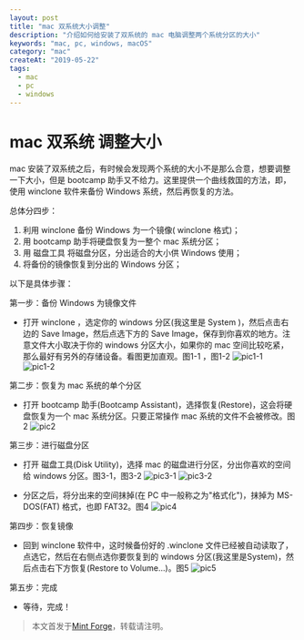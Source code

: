 ```yaml
---
layout: post
title: "mac 双系统大小调整"
description: "介绍如何给安装了双系统的 mac 电脑调整两个系统分区的大小"
keywords: "mac, pc, windows, macOS"
category: "mac"
createAt: "2019-05-22"
tags:
  - mac
  - pc
  - windows
---
```


# mac 双系统 调整大小

mac 安装了双系统之后，有时候会发现两个系统的大小不是那么合意，想要调整一下大小，但是 bootcamp 助手又不给力。这里提供一个曲线救国的方法，即，使用 winclone 软件来备份 Windows 系统，然后再恢复的方法。

总体分四步：

1. 利用 winclone 备份 Windows 为一个镜像( winclone 格式)；
2. 用 bootcamp 助手将硬盘恢复为一整个 mac 系统分区；
3. 用 磁盘工具 将磁盘分区，分出适合的大小供 Windows 使用；
4. 将备份的镜像恢复到分出的 Windows 分区；

以下是具体步骤：

第一步：备份 Windows 为镜像文件

- 打开 winclone ，选定你的 windows 分区(我这里是 System )，然后点击右边的 Save Image，然后点选下方的 Save Image，保存到你喜欢的地方。注意文件大小取决于你的 windows 分区大小，如果你的 mac 空间比较吃紧，那么最好有另外的存储设备。看图更加直观。图1-1 ，图1-2
![pic1-1](http://os77kcgn0.bkt.clouddn.com/%E5%9B%BE1-1.jpg)
![pic1-2](http://os77kcgn0.bkt.clouddn.com/%E5%9B%BE1-2.jpg)

第二步：恢复为 mac 系统的单个分区

- 打开 bootcamp 助手(Bootcamp Assistant)，选择恢复(Restore)，这会将硬盘恢复为一个 mac 系统分区。只要正常操作 mac 系统的文件不会被修改。图2
![pic2](http://os77kcgn0.bkt.clouddn.com/%E5%9B%BE2.jpg)

第三步：进行磁盘分区

- 打开 磁盘工具(Disk Utility)，选择 mac 的磁盘进行分区，分出你喜欢的空间给 windows 分区。图3-1，图3-2
![pic3-1](http://os77kcgn0.bkt.clouddn.com/%E5%9B%BE3-1.jpg)
![pic3-2](http://os77kcgn0.bkt.clouddn.com/%E5%9B%BE3-2.jpg)

- 分区之后，将分出来的空间抹掉(在 PC 中一般称之为"格式化")，抹掉为 MS-DOS(FAT) 格式，也即 FAT32。图4
![pic4](http://os77kcgn0.bkt.clouddn.com/%E5%9B%BE4.jpg)

第四步：恢复镜像

- 回到 winclone 软件中，这时候备份好的 .winclone 文件已经被自动读取了，点选它，然后在右侧点选你要恢复到的 windows 分区(我这里是System)，然后点击右下方恢复(Restore to Volume…)。图5
![pic5](http://os77kcgn0.bkt.clouddn.com/%E5%9B%BE5.jpg)

第五步：完成

- 等待，完成！

> 本文首发于[Mint Forge](http://blog.mintin.me)，转载请注明。